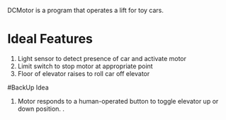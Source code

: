 DCMotor is a program that operates a lift for toy cars.

# Ideal Features
1. Light sensor to detect presence of car and activate motor
2. Limit switch to stop motor at appropriate point
3. Floor of elevator raises to roll car off elevator

#BackUp Idea
1. Motor responds to a human-operated button to toggle elevator up or down position.
.
